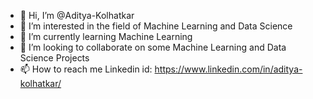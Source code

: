 - 👋 Hi, I’m @Aditya-Kolhatkar
- 👀 I’m interested in the field of Machine Learning and Data Science
- 🌱 I’m currently learning Machine Learning
- 💞️ I’m looking to collaborate on some Machine Learning and Data Science Projects
- 📫 How to reach me 
Linkedin id:  https://www.linkedin.com/in/aditya-kolhatkar/

<!---
Aditya-Kolhatkar/Aditya-Kolhatkar is a ✨ special ✨ repository because its `README.md` (this file) appears on your GitHub profile.
You can click the Preview link to take a look at your changes.
--->
